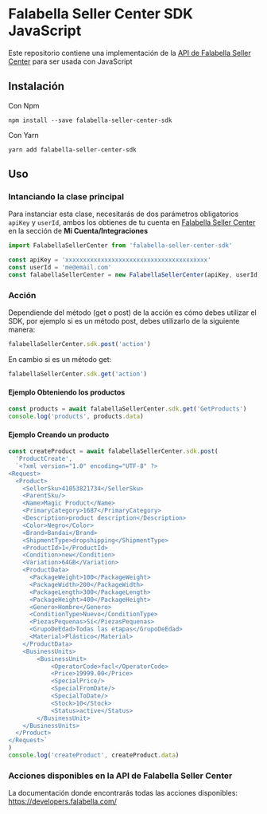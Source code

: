 # Falabella Seller Center SDK JavaScript

Este repositorio contiene una implementación de la [API de Falabella Seller Center](https://developers.falabella.com/) para ser usada con JavaScript

## Instalación

Con Npm

```cli
npm install --save falabella-seller-center-sdk
```

Con Yarn

```cli
yarn add falabella-seller-center-sdk
```

## Uso

### Intanciando la clase principal

Para instanciar esta clase, necesitarás de dos parámetros obligatorios `apiKey` y `userId`, ambos los obtienes de tu cuenta en [Falabella Seller Center](https://sellercenter.falabella.com/api-explorer) en la sección de **Mi Cuenta/Integraciones**

```js
import FalabellaSellerCenter from 'falabella-seller-center-sdk'

const apiKey = 'xxxxxxxxxxxxxxxxxxxxxxxxxxxxxxxxxxxxxxxx'
const userId = 'me@email.com'
const falabellaSellerCenter = new FalabellaSellerCenter(apiKey, userId)
```

### Acción

Dependiende del método (get o post) de la acción es cómo debes utilizar el SDK, por ejemplo si es un método post, debes utilizarlo de la siguiente manera:

```js
falabellaSellerCenter.sdk.post('action')
```

En cambio si es un método get:

```js
falabellaSellerCenter.sdk.get('action')
```

#### Ejemplo Obteniendo los productos

```js
const products = await falabellaSellerCenter.sdk.get('GetProducts')
console.log('products', products.data)
```

#### Ejemplo Creando un producto

```js
const createProduct = await falabellaSellerCenter.sdk.post(
  'ProductCreate',
  `<?xml version="1.0" encoding="UTF-8" ?>
<Request>
  <Product>
    <SellerSku>41053821734</SellerSku>
    <ParentSku/>
    <Name>Magic Product</Name>
    <PrimaryCategory>1687</PrimaryCategory>
    <Description>product description</Description>
    <Color>Negro</Color>
    <Brand>Bandai</Brand>
    <ShipmentType>dropshipping</ShipmentType>
    <ProductId>1</ProductId>
    <Condition>new</Condition>
    <Variation>64GB</Variation>
    <ProductData>
      <PackageWeight>100</PackageWeight>
      <PackageWidth>200</PackageWidth>
      <PackageLength>300</PackageLength>
      <PackageHeight>400</PackageHeight>
      <Genero>Hombre</Genero>
      <ConditionType>Nuevo</ConditionType>
      <PiezasPequenas>Sí</PiezasPequenas>
      <GrupoDeEdad>Todas las etapas</GrupoDeEdad>
      <Material>Plástico</Material>
    </ProductData>
    <BusinessUnits>
        <BusinessUnit>
            <OperatorCode>facl</OperatorCode>
            <Price>19999.00</Price>
            <SpecialPrice/>
            <SpecialFromDate/>
            <SpecialToDate/>
            <Stock>10</Stock>
            <Status>active</Status>
        </BusinessUnit>
    </BusinessUnits>
  </Product>
</Request>`
)
console.log('createProduct', createProduct.data)
```

### Acciones disponibles en la API de Falabella Seller Center

La documentación donde encontrarás todas las acciones disponibles: https://developers.falabella.com/
